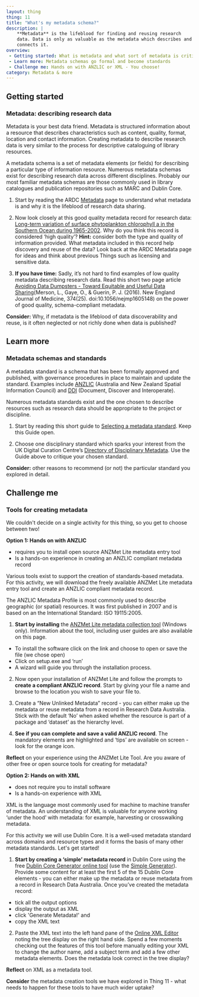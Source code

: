 ```yaml
---
layout: thing
thing: 11
title: "What's my metadata schema?"
description: |
    **Metadata** is the lifeblood for finding and reusing research
    data. Data is only as valuable as the metadata which describes and
    connects it.
overview:
 - Getting started: What is metadata and what sort of metadata is critical for research data?
 - Learn more: Metadata schemas go formal and become standards
 - Challenge me: Hands on with ANZLIC or XML - You choose!
category: Metadata & more
---
```

## Getting started
### Metadata: describing research data

Metadata is your best data friend. Metadata is structured information
about a resource that describes characteristics such as content,
quality, format, location and contact information. Creating metadata to
describe research data is very similar to the process for descriptive
cataloguing of library resources.

A metadata schema is a set of metadata elements (or fields) for describing
a particular type of information resource. Numerous metadata schemas
exist for describing research data across different disciplines.
Probably our most familiar metadata schemas are those commonly used in
library catalogues and publication repositories such as MARC and Dublin
Core.

1. Start by reading the ARDC [Metadata](https://ardc.edu.au/resources/working-with-data/metadata/) page to
understand what metadata is and why it is the lifeblood of research data
sharing.

2. Now look closely at this good quality metadata record for research
data: [Long-term variation of surface phytoplankton chlorophyll a in the Southern Ocean during 1965-2002](http://dx.doi.org/doi:10.4225/15/5a384270f2b61). Why
do you think this record is considered ‘high quality’? **Hint:**
consider both the type and quality of information provided. What
metadata included in this record help discovery and reuse of the data?
Look back at the ARDC Metadata page for ideas and think about
previous Things such as licensing and sensitive data.

3. **If you have time:** Sadly, it’s not hard to find examples of low
quality metadata describing research data. Read this short two page
article [Avoiding Data Dumpsters - Toward Equitable and Useful Data
Sharing](https://doi.org/10.1056/NEJMp1605148)(Merson, L., Gaye, O., & Guerin, P. J. (2016). New England Journal of Medicine, 374(25). doi:10.1056/nejmp1605148) on the power
of good quality, schema-compliant metadata.

**Consider:** Why, if metadata is the lifeblood of data discoverability
and reuse, is it often neglected or not richly done when data is
published?

## Learn more
### Metadata schemas and standards

A metadata standard is a schema that has been formally approved and
published, with governance procedures in place to maintain and update
the standard. Examples include [ANZLIC](https://www.anzlic.gov.au) (Australia and New Zealand Spatial
Information Council) and [DDI](https://ddialliance.org) (Document, Discover and Interoperate).

Numerous metadata standards exist and the one chosen to describe
resources such as research data should be appropriate to the project or
discipline.

1. Start by reading this short guide to [Selecting a metadata
standard](https://marinemetadata.org/guides/mdatastandards/standardselect).
Keep this Guide open.

2. Choose one disciplinary standard which sparks your interest from the
UK Digital Curation Centre’s [Directory of Disciplinary
Metadata](http://www.dcc.ac.uk/resources/metadata-standards "DCC Directory of Disciplinary metadata").
Use the Guide above to critique your chosen standard.

**Consider:** other reasons to recommend (or not) the particular
standard you explored in detail.

## Challenge me
### Tools for creating metadata

We couldn't decide on a single activity for this thing, so you get to
choose between two!

**Option 1: Hands on with ANZLIC**

-   requires you to install open source ANZMet Lite metadata entry tool
-   Is a hands-on experience in creating an ANZLIC compliant metadata
    record

Various tools exist to support the creation of standards-based metadata. For this activity, we will download the freely available ANZMet Lite metadata entry tool and create an ANZLIC compliant metadata record.

The ANZLIC Metadata Profile is most commonly used to describe geographic (or spatial) resources. It was first published in 2007 and is based on an the International Standard: ISO 19115:2005.

1. **Start by installing** the [ANZMet Lite metadata collection tool](https://www.anzlic.gov.au/resources/metadata#ANZMetLiteTool) (Windows only). Information about the tool, including user guides are also available on this page.

- To install the software click on the link and choose to open or save the file (we chose open)
- Click on setup.exe and ‘run’
- A wizard will guide you through the installation process.

2. Now open your installation of ANZMet Lite and follow the prompts to **create a compliant ANZLIC record**. Start by giving your file a name and browse to the location you wish to save your file to.

3. Create a “New Unlinked Metadata” record - you can either make up the metadata or reuse metadata from a record in Research Data Australia. Stick with the default ‘No’ when asked whether the resource is part of a package and ‘dataset’ as the hierarchy level.

4. **See if you can complete and save a valid ANZLIC record**. The mandatory elements are highlighted and ‘tips’ are available on screen - look for the orange icon.

**Reflect** on your experience using the ANZMet Lite Tool. Are you aware of other free or open source tools for creating for metadata?

**Option 2: Hands on with XML**

-   does not require you to install software
-   Is a hands-on experience with XML
    
XML is the language most commonly used for machine to machine transfer of metadata. An understanding of XML is valuable for anyone working ‘under the hood’ with metadata: for example, harvesting or crosswalking metadata.

For this activity we will use Dublin Core. It is a well-used metadata standard across domains and resource types and it forms the basis of many other metadata standards. Let's get started!

1. **Start by creating a ‘simple’ metadata record** in Dublin Core using the free [Dublin Core Generator online tool](http://nsteffel.github.io/dublin_core_generator/) (use the [Simple Generator](http://nsteffel.github.io/dublin_core_generator/generator_nq.html)). Provide some content for at least the first 5 of the 15 Dublin Core elements - you can either make up the metadata or reuse metadata from a record in Research Data Australia. Once you’ve created the metadata record:

-  tick all the output options
-  display the output as XML
-  click 'Generate Metadata!' and
-  copy the XML text

2. Paste the XML text into the left hand pane of the [Online XML Editor](http://www.tutorialspoint.com/online_xml_editor.htm) noting the tree display on the right hand side. Spend a few moments checking out the features of this tool before manually editing your XML to change the author name, add a subject term and add a few other metadata elements. Does the metadata look correct in the tree display?

**Reflect** on XML as a metadata tool.


**Consider** the metadata creation tools we have explored in Thing 11 -
what needs to happen for these tools to have much wider uptake?

